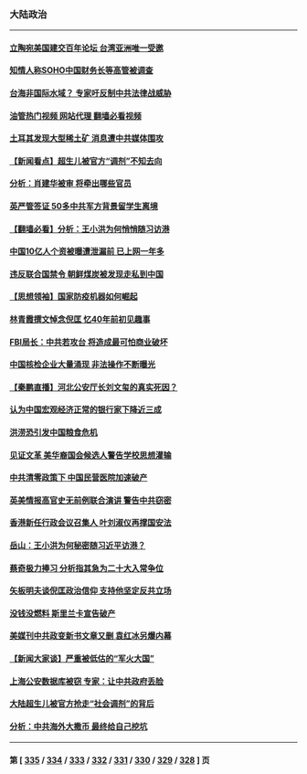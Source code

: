 ### 大陆政治
---
#### [立陶宛美国建交百年论坛 台湾亚洲唯一受邀](../../pages/ncid277/n13775467.md?07071645) 
#### [知情人称SOHO中国财务长等高管被调查](../../pages/ncid277/n13775350.md?07071645) 
#### [台海非国际水域？ 专家吁反制中共法律战威胁](../../pages/ncid277/n13775401.md?07071645) 
#### [油管热门视频 网站代理 翻墙必看视频](http://209.222.30.114:81/youtube.html?07071645)
#### [土耳其发现大型稀土矿 消息遭中共媒体围攻](../../pages/ncid277/n13775425.md?07071645) 
#### [【新闻看点】超生儿被官方“调剂”不知去向](../../pages/ncid277/n13775014.md?07071645) 
#### [分析：肖建华被审 将牵出哪些官员](../../pages/ncid277/n13775079.md?07071645) 
#### [英严管签证 50多中共军方背景留学生离境](../../pages/ncid277/n13775291.md?07071645) 
#### [【翻墙必看】分析：王小洪为何悄悄随习访港](../../pages/ncid277/n13775345.md?07071645) 
#### [中国10亿人个资被曝遭泄漏前 已上网一年多](../../pages/ncid277/n13775230.md?07071645) 
#### [违反联合国禁令 朝鲜煤炭被发现走私到中国](../../pages/ncid277/n13775248.md?07071645) 
#### [【思想领袖】国家防疫机器如何崛起](../../pages/ncid277/n13761024.md?07071645) 
#### [林青霞撰文悼念倪匡 忆40年前初见趣事](../../pages/ncid277/n13775176.md?07071645) 
#### [FBI局长：中共若攻台 将造成最可怕商业破坏](../../pages/ncid277/n13775202.md?07071645) 
#### [中国核检企业大量涌现 非法操作不断曝光](../../pages/ncid277/n13775207.md?07071645) 
#### [【秦鹏直播】河北公安厅长刘文玺的真实死因？](../../pages/ncid277/n13775180.md?07071645) 
#### [认为中国宏观经济正常的银行家下降近三成](../../pages/ncid277/n13775169.md?07071645) 
#### [洪涝恐引发中国粮食危机](../../pages/ncid277/n13775159.md?07071645) 
#### [见证文革 美华裔国会候选人警告学校思想灌输](../../pages/ncid277/n13775021.md?07071645) 
#### [中共清零政策下 中国民营医院加速破产](../../pages/ncid277/n13774881.md?07071645) 
#### [英美情报高官史无前例联合演讲 警告中共窃密](../../pages/ncid277/n13775046.md?07071645) 
#### [香港新任行政会议召集人 叶刘淑仪再撑国安法](../../pages/ncid277/n13774965.md?07071645) 
#### [岳山：王小洪为何秘密随习近平访港？](../../pages/ncid277/n13774491.md?07071645) 
#### [蔡奇极力捧习 分析指其急为二十大入常争位](../../pages/ncid277/n13775009.md?07071645) 
#### [矢板明夫谈倪匡政治信仰 支持他坚定反共立场](../../pages/ncid277/n13774886.md?07071645) 
#### [没钱没燃料 斯里兰卡宣告破产](../../pages/ncid277/n13774927.md?07071645) 
#### [美媒刊中共政变新书文章又删 袁红冰另爆内幕](../../pages/ncid277/n13774840.md?07071645) 
#### [【新闻大家谈】严重被低估的“军火大国”](../../pages/ncid277/n13774488.md?07071645) 
#### [上海公安数据库被窃 专家：让中共政府丢脸](../../pages/ncid277/n13774436.md?07071645) 
#### [大陆超生儿被官方抢走“社会调剂”的背后](../../pages/ncid277/n13774832.md?07071645) 
#### [分析：中共海外大撒币 最终给自己挖坑](../../pages/ncid277/n13774335.md?07071645) 

---
#### 第 [ [335](./335.md?07071645) / [334](./334.md?07071645) / [333](./333.md?07071645) / [332](./332.md?07071645) / [331](./331.md?07071645) / [330](./330.md?07071645) / [329](./329.md?07071645) / [328](./328.md?07071645) ] 页
